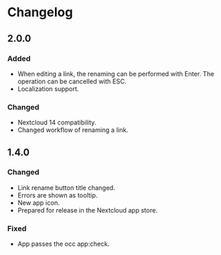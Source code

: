 # Changelog

## 2.0.0
### Added
- When editing a link, the renaming can be performed with Enter. The operation can be cancelled with ESC.
- Localization support.

### Changed
- Nextcloud 14 compatibility.
- Changed workflow of renaming a link.

## 1.4.0
### Changed
- Link rename button title changed.
- Errors are shown as tooltip.
- New app icon.
- Prepared for release in the Nextcloud app store.

### Fixed
- App passes the occ app:check.